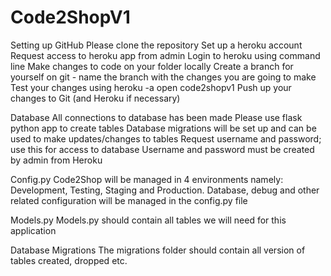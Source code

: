 # Code2ShopV1
Setting up GitHub
Please clone the repository 
Set up a heroku account
Request access to heroku app from admin
Login to heroku using command line 
Make changes to code on your folder locally
Create a branch for yourself on git - name the branch with the changes you are going to make
Test your changes using heroku -a open code2shopv1
Push up your changes to Git (and Heroku if necessary)

Database
All connections to database has been made
Please use flask python app to create tables
Database migrations will be set up and can be used to make updates/changes to tables
Request username and password; use this for access to database
Username and password must be created by admin from Heroku


Config.py
Code2Shop will be managed in 4 environments namely: Development, Testing, Staging and Production. Database, debug and other related configuration will be managed in the config.py file

Models.py
Models.py should contain all tables we will need for this application

Database Migrations
The migrations folder should contain all version of tables created, dropped etc.
